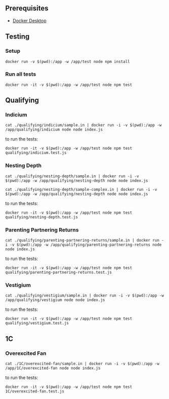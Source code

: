 ## Prerequisites

- [Docker Desktop]([http://](https://docs.docker.com/get-docker/))


## Testing

### Setup

```
docker run -v $(pwd):/app -w /app/test node npm install
```

### Run all tests

```
docker run -it -v $(pwd):/app -w /app/test node npm test
```

## Qualifying

### Indicium

```
cat ./qualifying/indicium/sample.in | docker run -i -v $(pwd):/app -w /app/qualifying/indicium node node index.js
```

to run the tests:

```
docker run -it -v $(pwd):/app -w /app/test node npm test qualifying/indicium.test.js
```

### Nesting Depth

```
cat ./qualifying/nesting-depth/sample.in | docker run -i -v $(pwd):/app -w /app/qualifying/nesting-depth node node index.js

cat ./qualifying/nesting-depth/sample-complex.in | docker run -i -v $(pwd):/app -w /app/qualifying/nesting-depth node node index.js
```

to run the tests:

```
docker run -it -v $(pwd):/app -w /app/test node npm test qualifying/nesting-depth.test.js
```

### Parenting Partnering Returns

```
cat ./qualifying/parenting-partnering-returns/sample.in | docker run -i -v $(pwd):/app -w /app/qualifying/parenting-partnering-returns node node index.js
```

to run the tests:

```
docker run -it -v $(pwd):/app -w /app/test node npm test qualifying/parenting-partnering-returns.test.js
```

### Vestigium

```
cat ./qualifying/vestigium/sample.in | docker run -i -v $(pwd):/app -w /app/qualifying/vestigium node node index.js
```

to run the tests:

```
docker run -it -v $(pwd):/app -w /app/test node npm test qualifying/vestigium.test.js
```

## 1C

### Overexcited Fan

```
cat ./1C/overexcited-fan/sample.in | docker run -i -v $(pwd):/app -w /app/1C/overexcited-fan node node index.js
```

to run the tests:

```
docker run -it -v $(pwd):/app -w /app/test node npm test 1C/overexcited-fan.test.js
```
